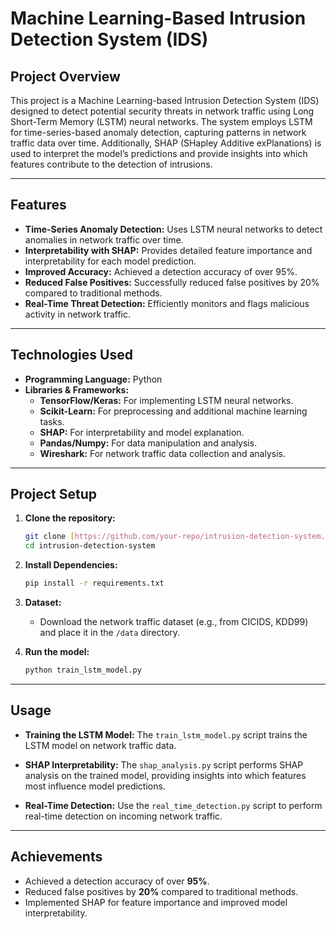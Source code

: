 # **Machine Learning-Based Intrusion Detection System (IDS)**

## **Project Overview**

This project is a Machine Learning-based Intrusion Detection System (IDS) designed to detect potential security threats in network traffic using Long Short-Term Memory (LSTM) neural networks. The system employs LSTM for time-series-based anomaly detection, capturing patterns in network traffic data over time. Additionally, SHAP (SHapley Additive exPlanations) is used to interpret the model’s predictions and provide insights into which features contribute to the detection of intrusions.

---

## **Features**

- **Time-Series Anomaly Detection:** Uses LSTM neural networks to detect anomalies in network traffic over time.
- **Interpretability with SHAP:** Provides detailed feature importance and interpretability for each model prediction.
- **Improved Accuracy:** Achieved a detection accuracy of over 95%.
- **Reduced False Positives:** Successfully reduced false positives by 20% compared to traditional methods.
- **Real-Time Threat Detection:** Efficiently monitors and flags malicious activity in network traffic.

---

## **Technologies Used**

- **Programming Language:** Python
- **Libraries & Frameworks:**
  - **TensorFlow/Keras:** For implementing LSTM neural networks.
  - **Scikit-Learn:** For preprocessing and additional machine learning tasks.
  - **SHAP:** For interpretability and model explanation.
  - **Pandas/Numpy:** For data manipulation and analysis.
  - **Wireshark:** For network traffic data collection and analysis.

---

## **Project Setup**

1. **Clone the repository:**

   ```bash
   git clone [https://github.com/your-repo/intrusion-detection-system.git](https://github.com/MDfazil4/Machine-learning-based-intrusion-detection-system.git)
   cd intrusion-detection-system
   ```

2. **Install Dependencies:**

   ```bash
   pip install -r requirements.txt
   ```

3. **Dataset:**
   - Download the network traffic dataset (e.g., from CICIDS, KDD99) and place it in the `/data` directory.

4. **Run the model:**

   ```bash
   python train_lstm_model.py
   ```

---

## **Usage**

- **Training the LSTM Model:**
  The `train_lstm_model.py` script trains the LSTM model on network traffic data.

- **SHAP Interpretability:**
  The `shap_analysis.py` script performs SHAP analysis on the trained model, providing insights into which features most influence model predictions.

- **Real-Time Detection:**
  Use the `real_time_detection.py` script to perform real-time detection on incoming network traffic.

---

## **Achievements**

- Achieved a detection accuracy of over **95%**.
- Reduced false positives by **20%** compared to traditional methods.
- Implemented SHAP for feature importance and improved model interpretability.
